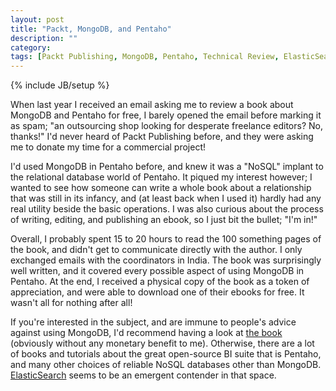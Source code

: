 ```yaml
---
layout: post
title: "Packt, MongoDB, and Pentaho"
description: ""
category: 
tags: [Packt Publishing, MongoDB, Pentaho, Technical Review, ElasticSearch, Ebook]
---
```

{% include JB/setup %}

When last year I received an email asking me to review a book about MongoDB and Pentaho for free, I barely opened the email before marking it as spam; "an outsourcing shop looking for desperate freelance editors? No, thanks!" I'd never heard of Packt Publishing before, and they were asking me to donate my time for a commercial project!

I'd used MongoDB in Pentaho before, and knew it was a "NoSQL" implant to the relational database world of Pentaho. It piqued my interest however; I wanted to see how someone can write a whole book about a relationship that was still in its infancy, and (at least back when I used it) hardly had any real utility beside the basic operations. I was also curious about the process of writing, editing, and publishing an ebook, so I just bit the bullet; "I'm in!"

Overall, I probably spent 15 to 20 hours to read the 100 something pages of the book, and didn't get to communicate directly with the author. I only exchanged emails with the coordinators in India. The book was surprisingly well written, and it covered every possible aspect of using MongoDB in Pentaho. At the end, I received a physical copy of the book as a token of appreciation, and were able to download one of their ebooks for free. It wasn't all for nothing after all!

If you're interested in the subject, and are immune to people's advice against using MongoDB, I'd recommend having a look at [the book](http://www.packtpub.com/pentaho-analytics-for-mongodb/book) (obviously without any monetary benefit to me). Otherwise, there are a lot of books and tutorials about the great open-source BI suite that is Pentaho, and many other choices of reliable NoSQL databases other than MongoDB. [ElasticSearch](http://www.elasticsearch.org/) seems to be an emergent contender in that space.